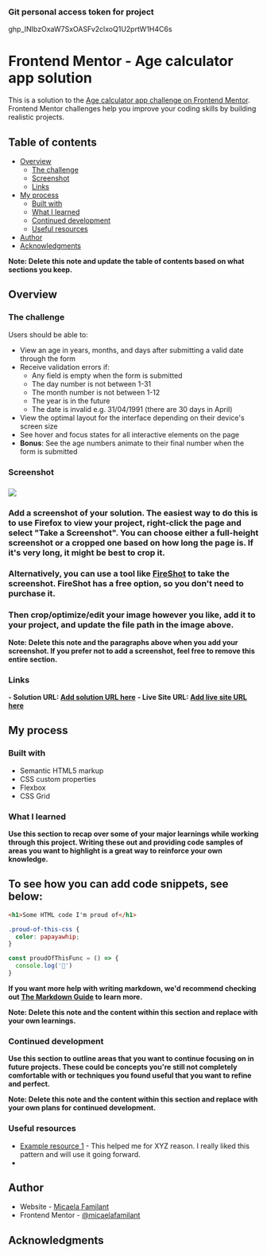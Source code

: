 ### Git personal access token for project
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


# Frontend Mentor - Age calculator app solution

This is a solution to the [Age calculator app challenge on Frontend Mentor](https://www.frontendmentor.io/challenges/age-calculator-app-dF9DFFpj-Q). Frontend Mentor challenges help you improve your coding skills by building realistic projects. 

## Table of contents

- [Overview](#overview)
  - [The challenge](#the-challenge)
  - [Screenshot](#screenshot)
  - [Links](#links)
- [My process](#my-process)
  - [Built with](#built-with)
  - [What I learned](#what-i-learned)
  - [Continued development](#continued-development)
  - [Useful resources](#useful-resources)
- [Author](#author)
- [Acknowledgments](#acknowledgments)

**Note: Delete this note and update the table of contents based on what sections you keep.**

## Overview

### The challenge

Users should be able to:

- View an age in years, months, and days after submitting a valid date through the form
- Receive validation errors if:
  - Any field is empty when the form is submitted
  - The day number is not between 1-31
  - The month number is not between 1-12
  - The year is in the future
  - The date is invalid e.g. 31/04/1991 (there are 30 days in April)
- View the optimal layout for the interface depending on their device's screen size
- See hover and focus states for all interactive elements on the page
- **Bonus**: See the age numbers animate to their final number when the form is submitted

### Screenshot

### ![](./screenshot.jpg)

### Add a screenshot of your solution. The easiest way to do this is to use Firefox to view your project, right-click the page and select "Take a Screenshot". You can choose either a full-height screenshot or a cropped one based on how long the page is. If it's very long, it might be best to crop it.

### Alternatively, you can use a tool like [FireShot](https://getfireshot.com/) to take the screenshot. FireShot has a free option, so you don't need to purchase it. 

### Then crop/optimize/edit your image however you like, add it to your project, and update the file path in the image above.

**Note: Delete this note and the paragraphs above when you add your screenshot. If you prefer not to add a screenshot, feel free to remove this entire section.**

### Links

**- Solution URL: [Add solution URL here](https://your-solution-url.com)**
**- Live Site URL: [Add live site URL here](https://your-live-site-url.com)**

## My process

### Built with

- Semantic HTML5 markup
- CSS custom properties
- Flexbox
- CSS Grid

### What I learned

**Use this section to recap over some of your major learnings while working through this project. Writing these out and providing code samples of areas you want to highlight is a great way to reinforce your own knowledge.**

## To see how you can add code snippets, see below:

```html
<h1>Some HTML code I'm proud of</h1>
```
```css
.proud-of-this-css {
  color: papayawhip;
}
```
```js
const proudOfThisFunc = () => {
  console.log('🎉')
}
```

**If you want more help with writing markdown, we'd recommend checking out [The Markdown Guide](https://www.markdownguide.org/) to learn more.**

**Note: Delete this note and the content within this section and replace with your own learnings.**

### Continued development

**Use this section to outline areas that you want to continue focusing on in future projects. These could be concepts you're still not completely comfortable with or techniques you found useful that you want to refine and perfect.**

**Note: Delete this note and the content within this section and replace with your own plans for continued development.**

### Useful resources

- [Example resource 1](https://www.example.com) - This helped me for XYZ reason. I really liked this pattern and will use it going forward.
- 

## Author

- Website - [Micaela Familant](N/A)
- Frontend Mentor - [@micaelafamilant](https://www.frontendmentor.io/profile/micaelafamilant)



## Acknowledgments


